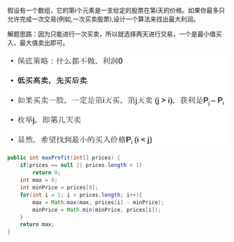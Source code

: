 假设有一个数组，它的第i个元素是一支给定的股票在第i天的价格。如果你最多只允许完成一次交易(例如,一次买卖股票),设计一个算法来找出最大利润。

解题思路：因为只能进行一次买卖，所以就选择两天进行交易，一个是最小值买入，最大值卖出即可。

![image-20210620120512040](assets/image-20210620120512040.png)



```java
public int maxProfit(int[] prices) {
    if(prices == null || prices.length < 1)
        return 0;
    int max = 0;
    int minPrice = prices[0];
    for(int i = 1; i < prices.length; i++){
        max = Math.max(max, prices[i] - minPrice);
        minPrice = Math.min(minPrice, prices[i]);
    }
    return max;
}
```

